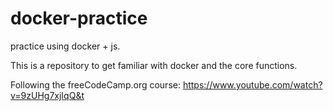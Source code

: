 # docker-practice
practice using docker + js.


This is a repository to get familiar with docker and the core functions.

Following the freeCodeCamp.org course: https://www.youtube.com/watch?v=9zUHg7xjIqQ&t
